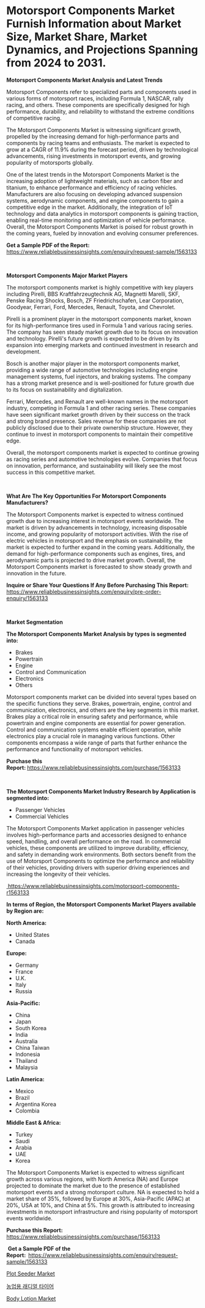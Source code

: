 <p><h1>Motorsport Components Market Furnish Information about Market Size, Market Share, Market Dynamics, and Projections Spanning from 2024 to 2031.</h1></p><p><strong>Motorsport Components Market Analysis and Latest Trends</strong></p>
<p><p>Motorsport Components refer to specialized parts and components used in various forms of motorsport races, including Formula 1, NASCAR, rally racing, and others. These components are specifically designed for high performance, durability, and reliability to withstand the extreme conditions of competitive racing.</p><p>The Motorsport Components Market is witnessing significant growth, propelled by the increasing demand for high-performance parts and components by racing teams and enthusiasts. The market is expected to grow at a CAGR of 11.9% during the forecast period, driven by technological advancements, rising investments in motorsport events, and growing popularity of motorsports globally.</p><p>One of the latest trends in the Motorsport Components Market is the increasing adoption of lightweight materials, such as carbon fiber and titanium, to enhance performance and efficiency of racing vehicles. Manufacturers are also focusing on developing advanced suspension systems, aerodynamic components, and engine components to gain a competitive edge in the market. Additionally, the integration of IoT technology and data analytics in motorsport components is gaining traction, enabling real-time monitoring and optimization of vehicle performance. Overall, the Motorsport Components Market is poised for robust growth in the coming years, fueled by innovation and evolving consumer preferences.</p></p>
<p><strong>Get a Sample PDF of the Report:&nbsp;</strong> <a href="https://www.reliablebusinessinsights.com/enquiry/request-sample/1563133">https://www.reliablebusinessinsights.com/enquiry/request-sample/1563133</a></p>
<p>&nbsp;</p>
<p><strong>Motorsport Components Major Market Players</strong></p>
<p><p>The motorsport components market is highly competitive with key players including Pirelli, BBS Kraftfahrzeugtechnik AG, Magnetti Marelli, SKF, Penske Racing Shocks, Bosch, ZF Friedrichschafen, Lear Corporation, Goodyear, Ferrari, Ford, Mercedes, Renault, Toyota, and Chevrolet. </p><p>Pirelli is a prominent player in the motorsport components market, known for its high-performance tires used in Formula 1 and various racing series. The company has seen steady market growth due to its focus on innovation and technology. Pirelli's future growth is expected to be driven by its expansion into emerging markets and continued investment in research and development.</p><p>Bosch is another major player in the motorsport components market, providing a wide range of automotive technologies including engine management systems, fuel injectors, and braking systems. The company has a strong market presence and is well-positioned for future growth due to its focus on sustainability and digitalization.</p><p>Ferrari, Mercedes, and Renault are well-known names in the motorsport industry, competing in Formula 1 and other racing series. These companies have seen significant market growth driven by their success on the track and strong brand presence. Sales revenue for these companies are not publicly disclosed due to their private ownership structure. However, they continue to invest in motorsport components to maintain their competitive edge.</p><p>Overall, the motorsport components market is expected to continue growing as racing series and automotive technologies evolve. Companies that focus on innovation, performance, and sustainability will likely see the most success in this competitive market.</p></p>
<p>&nbsp;</p>
<p><strong>What Are The Key Opportunities For Motorsport Components Manufacturers?</strong></p>
<p><p>The Motorsport Components market is expected to witness continued growth due to increasing interest in motorsport events worldwide. The market is driven by advancements in technology, increasing disposable income, and growing popularity of motorsport activities. With the rise of electric vehicles in motorsport and the emphasis on sustainability, the market is expected to further expand in the coming years. Additionally, the demand for high-performance components such as engines, tires, and aerodynamic parts is projected to drive market growth. Overall, the Motorsport Components market is forecasted to show steady growth and innovation in the future.</p></p>
<p><strong>Inquire or Share Your Questions If Any Before Purchasing This Report:</strong> <a href="https://www.reliablebusinessinsights.com/enquiry/pre-order-enquiry/1563133">https://www.reliablebusinessinsights.com/enquiry/pre-order-enquiry/1563133</a></p>
<p>&nbsp;</p>
<p><strong>Market Segmentation</strong></p>
<p><strong>The Motorsport Components Market Analysis by types is segmented into:</strong></p>
<p><ul><li>Brakes</li><li>Powertrain</li><li>Engine</li><li>Control and Communication</li><li>Electronics</li><li>Others</li></ul></p>
<p><p>Motorsport components market can be divided into several types based on the specific functions they serve. Brakes, powertrain, engine, control and communication, electronics, and others are the key segments in this market. Brakes play a critical role in ensuring safety and performance, while powertrain and engine components are essential for power generation. Control and communication systems enable efficient operation, while electronics play a crucial role in managing various functions. Other components encompass a wide range of parts that further enhance the performance and functionality of motorsport vehicles.</p></p>
<p><strong>Purchase this Report:&nbsp;</strong><a href="https://www.reliablebusinessinsights.com/purchase/1563133">https://www.reliablebusinessinsights.com/purchase/1563133</a></p>
<p>&nbsp;</p>
<p><strong>The Motorsport Components Market Industry Research by Application is segmented into:</strong></p>
<p><ul><li>Passenger Vehicles</li><li>Commercial Vehicles</li></ul></p>
<p><p>The Motorsport Components Market application in passenger vehicles involves high-performance parts and accessories designed to enhance speed, handling, and overall performance on the road. In commercial vehicles, these components are utilized to improve durability, efficiency, and safety in demanding work environments. Both sectors benefit from the use of Motorsport Components to optimize the performance and reliability of their vehicles, providing drivers with superior driving experiences and increasing the longevity of their vehicles.</p></p>
<p><a href="https://www.reliablebusinessinsights.com/motorsport-components-r1563133">&nbsp;https://www.reliablebusinessinsights.com/motorsport-components-r1563133</a></p>
<p><strong>In terms of Region, the Motorsport Components Market Players available by Region are:</strong></p>
<p>
    <p> <strong> North America: </strong>
        <ul>
            <li>United States</li>
            <li>Canada</li>
        </ul>
        </p> 
    <p> <strong> Europe: </strong>
        <ul>
            <li>Germany</li>
            <li>France</li>
            <li>U.K.</li>
            <li>Italy</li>
            <li>Russia</li>
        </ul>
        </p> 
    <p> <strong> Asia-Pacific: </strong>
        <ul>
            <li>China</li>
            <li>Japan</li>
            <li>South Korea</li>
            <li>India</li>
            <li>Australia</li>
            <li>China Taiwan</li>
            <li>Indonesia</li>
            <li>Thailand</li>
            <li>Malaysia</li>
        </ul>
        </p> 
    <p> <strong> Latin America: </strong>
        <ul>
            <li>Mexico</li>
            <li>Brazil</li>
            <li>Argentina Korea</li>
            <li>Colombia</li>
        </ul>
        </p> 
    <p> <strong> Middle East & Africa: </strong>
        <ul>
            <li>Turkey</li>
            <li>Saudi</li>
            <li>Arabia</li>
            <li>UAE</li>
            <li>Korea</li>
        </ul>
    </p>
    </p>
<p><p>The Motorsport Components Market is expected to witness significant growth across various regions, with North America (NA) and Europe projected to dominate the market due to the presence of established motorsport events and a strong motorsport culture. NA is expected to hold a market share of 35%, followed by Europe at 30%, Asia-Pacific (APAC) at 20%, USA at 10%, and China at 5%. This growth is attributed to increasing investments in motorsport infrastructure and rising popularity of motorsport events worldwide.</p></p>
<p><strong>Purchase this Report: </strong><a href="https://www.reliablebusinessinsights.com/purchase/1563133">https://www.reliablebusinessinsights.com/purchase/1563133</a></p>
<p>&nbsp;<strong>Get a Sample PDF of the Report:&nbsp;&nbsp;</strong><a href="https://www.reliablebusinessinsights.com/enquiry/request-sample/1563133">https://www.reliablebusinessinsights.com/enquiry/request-sample/1563133</a></p>
<p><strong></strong></p>
<p><p><a href="https://github.com/LeilaniWyman2021/Market-Research-Report-List-1/blob/main/plot-seeder-market.md">Plot Seeder Market</a></p><p><a href="https://github.com/dollarearner151/Market-Research-Report-List-1/blob/main/8908137114106.md">농업용 래디얼 타이어</a></p><p><a href="https://view.publitas.com/reportprime-1/body-lotion-market-forecasts-market-trends-and-impact-analysis-2024-2031/">Body Lotion Market</a></p></p>